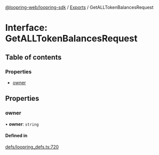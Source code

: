 [@loopring-web/loopring-sdk](../README.md) / [Exports](../modules.md) / GetALLTokenBalancesRequest

# Interface: GetALLTokenBalancesRequest

## Table of contents

### Properties

- [owner](GetALLTokenBalancesRequest.md#owner)

## Properties

### owner

• **owner**: `string`

#### Defined in

[defs/loopring_defs.ts:720](https://github.com/Loopring/loopring_sdk/blob/6d0be7c/src/defs/loopring_defs.ts#L720)
